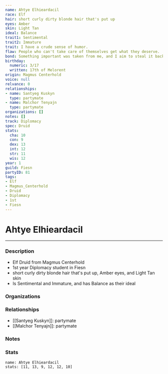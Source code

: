 ```yaml
---
name: Ahtye Elhieardacil
race: Elf
hair: short curly dirty blonde hair that's put up
eyes: Amber
skin: Light Tan
ideal: Balance
trait1: Sentimental
trait2: Immature
trait: I have a crude sense of humor.
flaw: People who can't take care of themselves get what they deserve.
bond: Something important was taken from me, and I aim to steal it back.
birthday:
  numeric: 3/17
  written: 17th of Melorent
origin: Magmus Centerhold
voice: null
relvance: 0
relationships:
- name: Santyeg Kuskyn
  type: partymate
- name: Malchor Tenyajn
  type: partymate
organizations: []
notes: []
track: Diplomacy
spec: Druid
stats:
  cha: 10
  con: 9
  dex: 13
  int: 12
  str: 11
  wis: 12
year: 1
guild: Fiesn
partyID: 81
tags:
- Elf
- Magmus_Centerhold
- Druid
- Diplomacy
- 1st
- Fiesn
---
```

# Ahtye Elhieardacil
---
### Description
- Elf Druid from Magmus Centerhold
- 1st year Diplomacy student in Fiesn
- short curly dirty blonde hair that's put up, Amber eyes, and Light Tan skin
- Is Sentimental and Immature, and has Balance as their ideal

### Organizations

### Relationships
- [[Santyeg Kuskyn]]: partymate
- [[Malchor Tenyajn]]: partymate

### Notes

### Stats
```statblock
name: Ahtye Elhieardacil
stats: [11, 13, 9, 12, 12, 10]
```